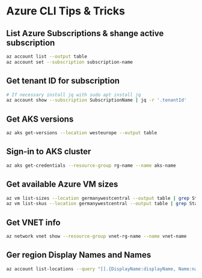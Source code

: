 # Azure CLI Tips & Tricks

## List Azure Subscriptions & shange active subscription

```Bash
az account list --output table
az account set --subscription subscription-name
```

## Get tenant ID for subscription

```Bash
# If necessary install jq with sudo apt install jq
az account show --subscription SubscriptionName | jq -r '.tenantId'
```

## Get AKS versions

```Bash
az aks get-versions --location westeurope --output table
```
## Sign-in to AKS cluster

```Bash
az aks get-credentials --resource-group rg-name --name aks-name
```

## Get available Azure VM sizes

```Bash
az vm list-sizes --location germanywestcentral --output table | grep Standard_F
az vm list-skus --location germanywestcentral --output table | grep Standard_F
```
## Get VNET info

```Bash
az network vnet show --resource-group vnet-rg-name --name vnet-name
```

## Ger region Display Names and Names

```Bash
az account list-locations --query "[].{DisplayName:displayName, Name:name}" -o table
```
